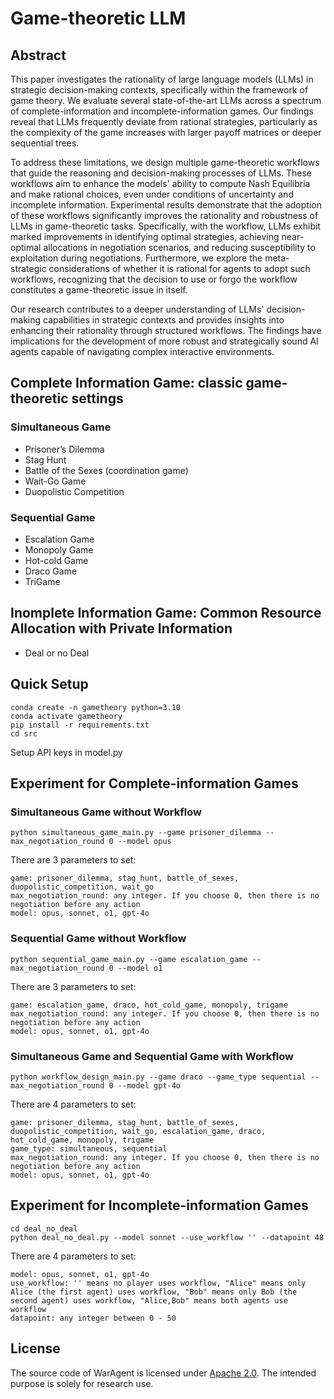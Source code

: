 # Game-theoretic LLM


## Abstract

This paper investigates the rationality of large language models (LLMs) in strategic decision-making contexts, specifically within the framework of game theory. We evaluate several state-of-the-art LLMs across a spectrum of complete-information and incomplete-information games. Our findings reveal that LLMs frequently deviate from rational strategies, particularly as the complexity of the game increases with larger payoff matrices or deeper sequential trees. 

To address these limitations, we design multiple game-theoretic workflows that guide the reasoning and decision-making processes of LLMs. These workflows aim to enhance the models' ability to compute Nash Equilibria and make rational choices, even under conditions of uncertainty and incomplete information. Experimental results demonstrate that the adoption of these workflows significantly improves the rationality and robustness of LLMs in game-theoretic tasks. Specifically, with the workflow, LLMs exhibit marked improvements in identifying optimal strategies, achieving near-optimal allocations in negotiation scenarios, and reducing susceptibility to exploitation during negotiations. Furthermore, we explore the meta-strategic considerations of whether it is rational for agents to adopt such workflows, recognizing that the decision to use or forgo the workflow constitutes a game-theoretic issue in itself. 

Our research contributes to a deeper understanding of LLMs' decision-making capabilities in strategic contexts and provides insights into enhancing their rationality through structured workflows. The findings have implications for the development of more robust and strategically sound AI agents capable of navigating complex interactive environments.

## Complete Information Game: classic game-theoretic settings
### Simultaneous Game

- Prisoner’s Dilemma
- Stag Hunt
- Battle of the Sexes (coordination game)
- Wait-Go Game
- Duopolistic Competition

### Sequential Game
- Escalation Game
- Monopoly Game
- Hot-cold Game
- Draco Game
- TriGame

## Inomplete Information Game: Common Resource Allocation with Private Information

- Deal or no Deal

  
## Quick Setup
```
conda create -n gametheory python=3.10
conda activate gametheory
pip install -r requirements.txt
cd src
```
Setup API keys in model.py

## Experiment for Complete-information Games

### Simultaneous Game without Workflow
```
python simultaneous_game_main.py --game prisoner_dilemma --max_negotiation_round 0 --model opus
```
There are 3 parameters to set:
```
game: prisoner_dilemma, stag_hunt, battle_of_sexes, duopolistic_competition, wait_go
max_negotiation_round: any integer. If you choose 0, then there is no negotiation before any action
model: opus, sonnet, o1, gpt-4o
```

### Sequential Game without Workflow
```
python sequential_game_main.py --game escalation_game --max_negotiation_round 0 --model o1
```
There are 3 parameters to set:
```
game: escalation_game, draco, hot_cold_game, monopoly, trigame
max_negotiation_round: any integer. If you choose 0, then there is no negotiation before any action
model: opus, sonnet, o1, gpt-4o
```

### Simultaneous Game and Sequential Game with Workflow
```
python workflow_design_main.py --game draco --game_type sequential --max_negotiation_round 0 --model gpt-4o
```
There are 4 parameters to set:
```
game: prisoner_dilemma, stag_hunt, battle_of_sexes, duopolistic_competition, wait_go, escalation_game, draco, hot_cold_game, monopoly, trigame
game_type: simultaneous, sequential
max_negotiation_round: any integer. If you choose 0, then there is no negotiation before any action
model: opus, sonnet, o1, gpt-4o
```

## Experiment for Incomplete-information Games
```
cd deal_no_deal
python deal_no_deal.py --model sonnet --use_workflow '' --datapoint 48
```
There are 4 parameters to set:
```
model: opus, sonnet, o1, gpt-4o
use_workflow: '' means no player uses workflow, "Alice" means only Alice (the first agent) uses workflow, "Bob" means only Bob (the second agent) uses workflow, "Alice,Bob" means both agents use workflow
datapoint: any integer between 0 - 50
```

## License
The source code of WarAgent is licensed under [Apache 2.0](https://github.com/tatsu-lab/stanford_alpaca/blob/main/LICENSE). The intended purpose is solely for research use.


